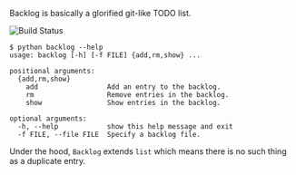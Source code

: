 Backlog is basically a glorified git-like TODO list.

![Build Status](https://codeship.com/projects/3c3bac90-ecbc-0132-3f37-1232bdb5f33c/status?branch=master)

```
$ python backlog --help
usage: backlog [-h] [-f FILE] {add,rm,show} ...

positional arguments:
  {add,rm,show}
    add                 Add an entry to the backlog.
    rm                  Remove entries in the backlog.
    show                Show entries in the backlog.

optional arguments:
  -h, --help            show this help message and exit
  -f FILE, --file FILE  Specify a backlog file.
```

Under the hood, `Backlog` extends `list` which means there is no such thing as a duplicate entry.
